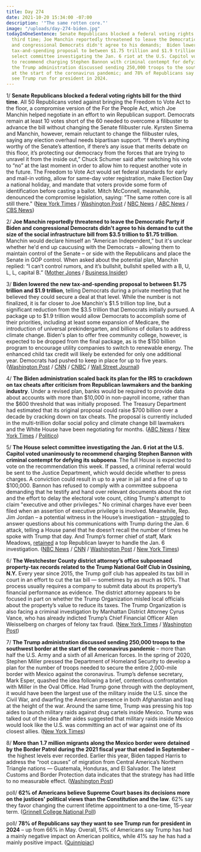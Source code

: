 ```yaml
---
title: Day 274
date: 2021-10-20 15:34:00 -07:00
description: '"The same rotten core."'
image: "/uploads/day-274-biden.jpg"
todayInOneSentence: Senate Republicans blocked a federal voting rights bill for the
  third time; Joe Manchin reportedly threatened to leave the Democratic Party if Biden
  and congressional Democrats didn't agree to his demands;  Biden lowered the new
  tax-and-spending proposal to between $1.75 trillion and $1.9 trillion; the House
  select committee investigating the Jan. 6 riot at the U.S. Capitol voted unanimously
  to recommend charging Stephen Bannon with criminal contempt for defying its subpoena;
  the Trump administration discussed sending 250,000 troops to the southwest border
  at the start of the coronavirus pandemic; and 78% of Republicans say they want to
  see Trump run for president in 2024.
---
```


1/ **Senate Republicans blocked a federal voting rights bill for the third time**. All 50 Republicans voted against bringing the Freedom to Vote Act to the floor, a compromise version of the For the People Act, which Joe Manchin helped negotiate in an effort to win Republican support. Democrats remain at least 10 votes short of the 60 needed to overcome a filibuster to advance the bill without changing the Senate filibuster rule. Kyrsten Sinema and Manchin, however, remain reluctant to change the filibuster rules, saying any election overhaul needs bipartisan support. “If there’s anything worthy of the Senate’s attention, if there’s any issue that merits debate on this floor, it’s protecting our democracy from the forces that are trying to unravel it from the inside out,” Chuck Schumer said after switching his vote to “no” at the last moment in order to allow him to request another vote in the future. The Freedom to Vote Act would set federal standards for early and mail-in voting, allow for same-day voter registration, make Election Day a national holiday, and mandate that voters provide some form of identification before casting a ballot. Mitch McConnell, meanwhile, denounced the compromise legislation, saying: “The same rotten core is all still there." ([New York Times](https://www.nytimes.com/2021/10/20/us/senate-voting-rights-filibuster.html) / [Washington Post](https://www.washingtonpost.com/politics/voting-rights-manchin-senate/2021/10/20/caba5168-31a6-11ec-a1e5-07223c50280a_story.html) / [NBC News](https://www.nbcnews.com/politics/congress/senate-vote-major-voting-rights-bill-republicans-promise-block-n1281966) / [ABC News](https://abcnews.go.com/Politics/senate-republicans-defeat-voting-rights-reform-bill/story?id=80643465) / [CBS News](https://www.cbsnews.com/news/freedom-to-vote-act-senate-voting-rights/))

2/ **Joe Manchin reportedly threatened to leave the Democratic Party if Biden and congressional Democrats didn't agree to his demand to cut the size of the social infrastructure bill from $3.5 trillion to $1.75 trillion**. Manchin would declare himself an “American Independent,” but it's unclear whether he'd end up caucusing with the Democrats – allowing them to maintain control of the Senate – or side with the Republicans and place the Senate in GOP control. When asked about the potential plan, Manchin replied: “I can’t control rumors, and it’s bullshit, bullshit spelled with a B, U, L, L, capital B.” ([Mother Jones](https://www.motherjones.com/politics/2021/10/senator-joe-manchin-democratic-party-exit-plan-biden-infrastructure-deal-exclusive/) / [Business Insider](https://www.businessinsider.com/bullshit-joe-manchin-dimisses-rumors-leaving-democratic-party-bullshit-2021-10?op=1&scrolla=5eb6d68b7fedc32c19ef33b4))

3/ **Biden lowered the new tax-and-spending proposal to between $1.75 trillion and $1.9 trillion**, telling Democrats during a private meeting that he believed they could secure a deal at that level. While the number is not finalized, it is far closer to Joe Manchin's $1.5 trillion top line, but a significant reduction from the $3.5 trillion that Democrats initially pursued. A package up to $1.9 trillion would allow Democrats to accomplish some of their priorities, including at least some expansion of Medicare, the introduction of universal prekindergarten, and billions of dollars to address climate change. Biden's plan to offer free community college, however, is expected to be dropped from the final package, as is the $150 billion program to encourage utility companies to switch to renewable energy. The enhanced child tax credit will likely be extended for only one additional year. Democrats had pushed to keep in place for up to five years. ([Washington Post](https://www.washingtonpost.com/us-policy/2021/10/19/biden-democrats-reconciliation/) / [CNN](https://www.cnn.com/2021/10/19/politics/biden-house-democrats-tuition-free-community-college/index.html) / [CNBC](https://www.cnbc.com/2021/10/20/democrats-to-cut-free-community-college-from-biden-build-back-better-plan.html) / [Wall Street Journal](https://www.wsj.com/articles/bidens-plan-for-free-community-college-likely-to-be-cut-from-budget-package-11634742815?mod=djemalertNEWS))

4/ **The Biden administration scaled back its plan for the IRS to crackdown on tax cheats after criticism from Republican lawmakers and the banking industry**. Under a revised plan, banks would be required to provide data about accounts with more than $10,000 in non-payroll income, rather than the $600 threshold that was initially proposed. The Treasury Department had estimated that its original proposal could raise $700 billion over a decade by cracking down on tax cheats. The proposal is currently included in the multi-trillion dollar social policy and climate change bill lawmakers and the White House have been negotiating for months. ([ABC News](https://abcnews.go.com/Politics/biden-admin-backs-proposal-monitor-account-transactions-600yr/story?id=80665505) / [New York Times](https://www.nytimes.com/2021/10/19/us/politics/irs-bank-account-reporting-requirement.html) / [Politico](https://www.politico.com/news/2021/10/19/democrats-irs-bank-reporting-516237))

5/ **The House select committee investigating the Jan. 6 riot at the U.S. Capitol voted unanimously to recommend charging Stephen Bannon with criminal contempt for defying its subpoena**. The full House is expected to vote on the recommendation this week. If passed, a criminal referral would be sent to the Justice Department, which would decide whether to press charges. A conviction could result in up to a year in jail and a fine of up to $100,000. Bannon has refused to comply with a committee subpoena demanding that he testify and hand over relevant documents about the riot and the effort to delay the electoral vote count, citing Trump's attempt to claim "executive and other privileges." No criminal charges have ever been filed when an assertion of executive privilege is involved. Meanwhile, Rep. Jim Jordan – a potential witness in the House’s investigation – [struggled](https://www.washingtonpost.com/politics/jordan-trump-calls-capitol-attack/2021/10/20/1a570d0e-31c7-11ec-9241-aad8e48f01ff_story.html) to answer questions about his communications with Trump during the Jan. 6 attack, telling a House panel that he doesn’t recall the number of times he spoke with Trump that day. And Trump’s former chief of staff, Mark Meadows, [retained](https://www.politico.com/news/2021/10/20/meadows-retains-gop-lawyer-516316) a top Republican lawyer to handle the Jan. 6 investigation. ([NBC News](https://www.nbcnews.com/politics/donald-trump/jan-6-committee-move-forward-steve-bannon-contempt-charges-n1281843) / [CNN](https://www.cnn.com/2021/10/18/politics/january-6-committee-releases-bannon-contempt-report/index.html) / [Washington Post](https://www.washingtonpost.com/politics/house-jan-6-committee-to-vote-to-hold-bannon-in-contempt/2021/10/19/cc0e836a-3104-11ec-a1e5-07223c50280a_story.html) / [New York Times](https://www.nytimes.com/2021/10/19/us/politics/steve-bannon-contempt.html))

6/ **The Westchester County district attorney’s office subpoenaed property-tax records related to the Trump National Golf Club in Ossining, N.Y.** Every year since 2015, the Trump golf club has appealed its tax bill in court in an effort to cut the tax bill — sometimes by as much as 90%. That process usually requires a company to submit data about its property’s financial performance as evidence. The district attorney appears to be focused in part on whether the Trump Organization misled local officials about the property’s value to reduce its taxes. The Trump Organization is also facing a criminal investigation by Manhattan District Attorney Cyrus Vance, who has already indicted Trump’s Chief Financial Officer Allen Weisselberg on charges of felony tax fraud. ([New York Times](https://www.nytimes.com/2021/10/20/nyregion/trump-westchester-golf-club-investigation.html) / [Washington Post](https://www.washingtonpost.com/politics/trump-westchester-golf-criminal-investigation/2021/10/20/b19358c4-31b5-11ec-a1e5-07223c50280a_story.html))

7/ **The Trump administration discussed sending 250,000 troops to the southwest border at the start of the coronavirus pandemic** – more than half the U.S. Army and a sixth of all American forces. In the spring of 2020, Stephen Miller pressed the Department of Homeland Security to develop a plan for the number of troops needed to secure the entire 2,000-mile border with Mexico against the coronavirus. Trump’s defense secretary, Mark Esper, quashed the idea following a brief, contentious confrontation with Miller in the Oval Office. Had Trump gone through with the deployment, it would have been the largest use of the military inside the U.S. since the Civil War, and dwarfing the American presence in both Afghanistan and Iraq at the height of the war. Around the same time, Trump was pressing his top aides to launch military raids against drug cartels inside Mexico. Trump was talked out of the idea after aides suggested that military raids inside Mexico would look like the U.S. was committing an act of war against one of its closest allies. ([New York Times](https://www.nytimes.com/2021/10/19/us/politics/trump-border.html))

8/ **More than 1.7 million migrants along the Mexico border were detained by the Border Patrol during the 2021 fiscal year that ended in September** – the highest levels ever recorded. Earlier this year, Biden tapped Harris to address the “root causes” of migration from Central America’s Northern Triangle nations — Guatemala, Honduras, and El Salvador. The latest Customs and Border Protection data indicates that the strategy has had little to no measurable effect. ([Washington Post](https://www.washingtonpost.com/national/border-arrests-record-levels-2021/2021/10/19/289dce64-3115-11ec-a880-a9d8c009a0b1_story.html))

poll/ **62% of Americans believe Supreme Court bases its decisions more on the justices' political views than the Constitution and the law**. 62% say they favor changing the current lifetime appointment to a one-time, 15-year term. ([Grinnell College National Poll](https://www.grinnell.edu/news/62-americans-say-politics-not-law-drives-supreme-court-decisions))

poll/ **78% of Republicans say they want to see Trump run for president in 2024** – up from 66% in May. Overall, 51% of Americans say Trump has had a mainly negative impact on American politics, while 41% say he has had a mainly positive impact. ([Quinnipiac](https://poll.qu.edu/poll-release?releaseid=3825))